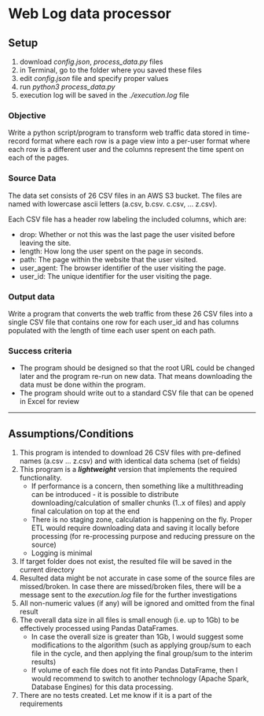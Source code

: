 # Web Log data processor

## Setup
1. download *config.json*, *process_data.py* files
2. in Terminal, go to the folder where you saved these files
3. edit *config.json* file and specify proper values
4. run *python3 process_data.py*
5. execution log will be saved in the *./execution.log* file

### Objective
Write a python script/program to transform web traffic data stored in time-record format where
each row is a page view into a per-user format where each row is a different user and the
columns represent the time spent on each of the pages.

### Source Data
The data set consists of 26 CSV files in an AWS S3 bucket. The files are named with lowercase
ascii letters (a.csv, b.csv. c.csv, … z.csv).

Each CSV file has a header row labeling the included columns, which are:  
* drop: Whether or not this was the last page the user visited before leaving the site.  
* length: How long the user spent on the page in seconds.  
* path: The page within the website that the user visited.  
* user_agent: The browser identifier of the user visiting the page.  
* user_id: The unique identifier for the user visiting the page.  

### Output data

Write a program that converts the web traffic from these 26 CSV files into a single CSV file that
contains one row for each user_id and has columns populated with the length of time each user
spent on each path. 

### Success criteria

* The program should be designed so that the root URL could be changed later and the program re-run on new data. That means downloading the data must be done within the program.
* The program should write out to a standard CSV file that can be opened in Excel for review

-------

## Assumptions/Conditions

1. This program is intended to download 26 CSV files with pre-defined names (a.csv ... z.csv) and with identical data schema (set of fields)
2. This program is a ***lightweight*** version that implements the required functionality.
   * If performance is a concern, then something like a multithreading can be introduced - it is possible to distribute downloading/calculation of smaller chunks (1..x of files) and apply final calculation on top at the end
   * There is no staging zone, calculation is happening on the fly. Proper ETL would require downloading data and saving it locally before processing (for re-processing purpose and reducing pressure on the source)
   * Logging is minimal
3. If target folder does not exist, the resulted file will be saved in the current directory
4. Resulted data might be not accurate in case some of the source files are missed/broken. In case there are missed/broken files, there will be a message sent to the _execution.log_ file for the further investigations
5. All non-numeric values (if any) will be ignored and omitted from the final result
6. The overall data size in all files is small enough (i.e. up to 1Gb) to be effectively processed using Pandas DataFrames.
   * In case the overall size is greater than 1Gb, I would suggest some modifications to the algorithm (such as applying group/sum to each file in the cycle, and then applying the final group/sum to the interim results)
   * If volume of each file does not fit into Pandas DataFrame, then I would recommend to switch to another technology (Apache Spark, Database Engines) for this data processing.
7. There are no tests created. Let me know if it is a part of the requirements
